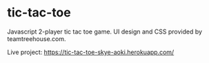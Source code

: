 # tic-tac-toe
Javascript 2-player tic tac toe game. UI design and CSS provided by teamtreehouse.com.

Live project: https://tic-tac-toe-skye-aoki.herokuapp.com/
